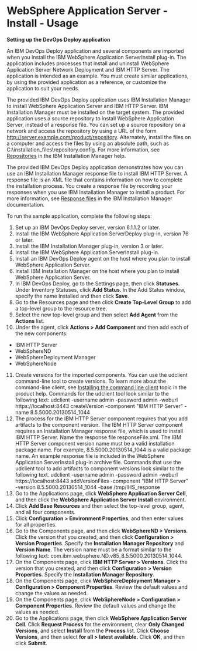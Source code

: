 
# WebSphere Application Server - Install - Usage


**Setting up the DevOps Deploy application**

An IBM DevOps Deploy application and several components are imported when you install the IBM WebSphere Application ServerInstall plug-in. The application includes processes that install and uninstall WebSphere Application Server Network Deployment and IBM HTTP Server. The application is intended as an example. You must create similar applications, by using the provided application as a reference, or customize the application to suit your needs.

The provided IBM DevOps Deploy application uses IBM Installation Manager to install WebSphere Application Server and IBM HTTP Server. IBM Installation Manager must be installed on the target system. The provided application uses a source repository to install WebSphere Application Server, instead of a response file. You can set up a source repository on a network and access the repository by using a URL of the form http://server.example.com/product/repository. Alternately, install the files on a computer and access the files by using an absolute path, such as C:\installation\_files\repository.config. For more information, see [Repositories](http://www-01.ibm.com/support/knowledgecenter/SSDV2W_1.8.5/com.ibm.silentinstall12.doc/topics/r_repository_types.html) in the IBM Installation Manager help.

The provided IBM DevOps Deploy application demonstrates how you can use an IBM Installation Manager response file to install IBM HTTP Server. A response file is an XML file that contains information on how to complete the installation process. You create a response file by recording your responses when you use IBM Installation Manager to install a product. For more information, see [Response files](http://www-01.ibm.com/support/knowledgecenter/SSDV2W_1.8.5/com.ibm.silentinstall12.doc/topics/c_silent_response_files.html) in the IBM Installation Manager documentation.

To run the sample application, complete the following steps:

1. Set up an IBM DevOps Deploy server, version 6.1.1.2 or later.
2. Install the IBM WebSphere Application ServerDeploy plug-in, version 76 or later.
3. Install the IBM Installation Manager plug-in, version 3 or later.
4. Install the IBM WebSphere Application ServerInstall plug-in.
5. Install an IBM DevOps Deploy agent on the host where you plan to install WebSphere Application Server.
6. Install IBM Installation Manager on the host where you plan to install WebSphere Application Server.
7. In IBM DevOps Deploy, go to the Settings page, then click **Statuses**. Under Inventory Statuses, click **Add Status**. In the Add Status window, specify the name Installed and then click **Save**.
8. Go to the Resources page and then click **Create Top-Level Group** to add a top-level group to the resource tree.
9. Select the new top-level group and then select **Add Agent** from the **Actions** list.
10. Under the agent, click **Actions > Add Component** and then add each of the new components:
* IBM HTTP Server
* WebSphereND
* WebSphereDeployment Manager
* WebSphereNode
11. Create versions for the imported components. You can use the udclient command-line tool to create versions. To learn more about the command-line client, see [Installing the command line client](http://www-01.ibm.com/support/knowledgecenter/SS4GSP_7.1.1/com.ibm.udeploy.reference.doc/topics/cli_install.html) topic in the product help. Commands for the udclient tool look similar to the following text: udclient -username admin -password admin -weburl https://localhost:8443 createVersion -component "IBM HTTP Server" -name 8.5.5000.20130514\_1044
12. The process for the IBM HTTP Server component requires that you add artifacts to the component version. The IBM HTTP Server component requires an Installation Manager response file, which is used to install IBM HTTP Server. Name the response file responseFile.xml. The IBM HTTP Server component version name must be a valid installation package name. For example, 8.5.5000.20130514\_1044 is a valid package name. An example response file is included in the WebSphere Application ServerInstall plug-in archive file. Commands that use the udclient tool to add artifacts to component versions look similar to the following text. udclient -username admin -password admin -weburl https://localhost:8443 addVersionFiles -component "IBM HTTP Server" -version 8.5.5000.20130514\_1044 -base /tmp/IHS\_response
13. Go to the Applications page, click **WebSphere Application Server Cell**, and then click the **WebSphere Application Server Install** environment.
14. Click **Add Base Resources** and then select the top-level group, agent, and all four components.
15. Click **Configuration > Environment Properties**, and then enter values for all properties.
16. Go to the Components page, and then click **WebSphereND > Versions**. Click the version that you created, and then click **Configuration > Version Properties**. Specify the **Installation Manager Repository** and **Version Name**. The version name must be a format similar to the following text: com.ibm.websphere.ND.v85\_8.5.5000.20130514\_1044.
17. On the Components page, click **IBM HTTP Server > Versions**. Click the version that you created, and then click **Configuration > Version Properties**. Specify the **Installation Manager Repository**.
18. On the Components page, click **WebSphereDeployment Manager > Configuration > Component Properties**. Review the default values and change the values as needed.
19. On the Components page, click **WebSphereNode > Configuration > Component Properties**. Review the default values and change the values as needed.
20. Go to the Applications page, then click **WebSphere Application Server Cell**. Click **Request Process** for the environment, clear **Only Changed Versions**, and select **Install** from the **Process** list. Click **Choose Versions**, and then select **for all > latest available.** Click **OK**, and then click **Submit**.
